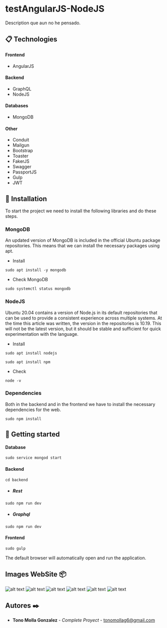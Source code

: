 # testAngularJS-NodeJS

Description que aun no he pensado.

## 📋 Technologies
#### Frontend
* AngularJS

#### Backend
* GraphQL
* NodeJS

#### Databases
* MongoDB

#### Other
* Conduit
* Mailgun
* Bootstrap
* Toaster
* FakerJS
* Swagger
* PassportJS
* Gulp
* JWT

##  🔧 Installation
To start the project we need to install the following libraries and do these steps.

### MongoDB
An updated version of MongoDB is included in the official Ubuntu package repositories. This means that we can install the necessary packages using apt.
* Install
```
sudo apt install -y mongodb
```
* Check MongoDB
```
sudo systemctl status mongodb
```

### NodeJS
Ubuntu 20.04 contains a version of Node.js in its default repositories that can be used to provide a consistent experience across multiple systems. At the time this article was written, the version in the repositories is 10.19. This will not be the latest version, but it should be stable and sufficient for quick experimentation with the language.
* Install
```
sudo apt install nodejs
```
```
sudo apt install npm
```
* Check
```
node -v
```

### Dependencies
Both in the backend and in the frontend we have to install the necessary dependencies for the web.
```
sudo npm install
```

## 🚀  Getting started

#### Database

```
sudo service mongod start
```

#### Backend
```
cd backend
```

* ##### Rest
```
sudo npm run dev
```

* ##### Graphql
```
sudo npm run dev
```

#### Frontend

```
sudo gulp
```

The default browser will automatically open and run the application.

## Images WebSite 📦
![alt text](https://i.ibb.co/ZXK0s6V/Screen-Capture-select-area-20201105210035.png)
![alt text](https://i.ibb.co/9Yts2rt/Screen-Capture-select-area-20201105210054.png)
![alt text](https://i.ibb.co/1G1d4LG/Screen-Capture-select-area-20201105210425.png)
![alt text](https://i.ibb.co/XtGJVXG/Screen-Capture-select-area-20201105210244.png)
![alt text](https://i.ibb.co/gt0685v/Screen-Capture-select-area-20201105210549.png)
![alt text](https://i.ibb.co/M5HxR9b/Screen-Capture-select-area-20201105210402.png)
## Autores ✒️

* **Tono Molla Gonzalez** - *Complete Proyect* - [tonomollag6@gmail.com](https://github.com/villanuevand)
